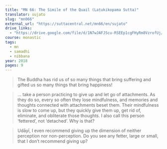 ```yaml
---
title: "MN 66: The Simile of the Quail (Laṭukikopama Sutta)"
translator: sujato
slug: "mn066"
external_url: "https://suttacentral.net/mn66/en/sujato"
drive_links:
  - "https://drive.google.com/file/d/1N7wJAFJScu-RSEEp1cgFHyRm8VzrofUj/view?usp=drivesdk"
course: monastic
tags:
  - mn
  - samadhi
  - nibbana
year: 2018
pages: 9
---
```


> The Buddha has rid us of so many things that bring suffering and gifted us so many things that bring happiness!

> … take a person practicing to give up and let go of attachments. As they do so, every so often they lose mindfulness, and memories and thoughts connected with attachments beset them. Their mindfulness is slow to come up, but they quickly give them up, get rid of, eliminate, and obliterate those thoughts. I also call this person ‘fettered’, not ‘detached’. Why is that?

> Udāyī, I even recommend giving up the dimension of neither perception nor non-perception. Do you see any fetter, large or small, that I don’t recommend giving up?
